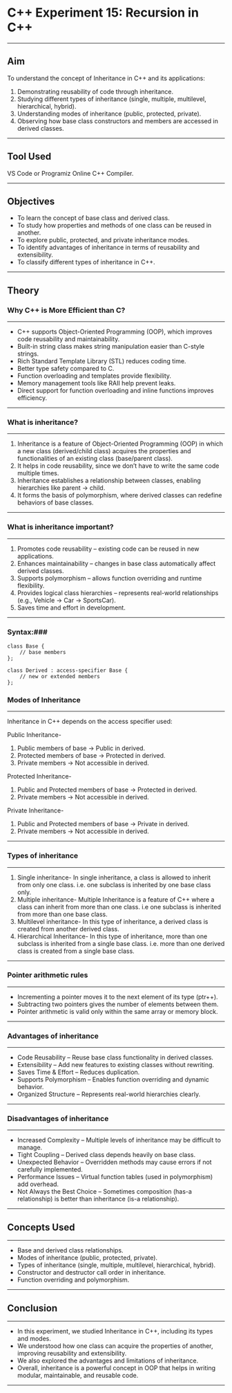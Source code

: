 # C++ Experiment 15: Recursion in C++
---

## Aim  
To understand the concept of Inheritance in C++ and its applications:
1. Demonstrating reusability of code through inheritance.
2. Studying different types of inheritance (single, multiple, multilevel, hierarchical, hybrid).
3. Understanding modes of inheritance (public, protected, private).
4. Observing how base class constructors and members are accessed in derived classes.


---

## Tool Used  
VS Code or Programiz Online C++ Compiler.

---

## Objectives  
- To learn the concept of base class and derived class.
- To study how properties and methods of one class can be reused in another.
- To explore public, protected, and private inheritance modes.
- To identify advantages of inheritance in terms of reusability and extensibility.
- To classify different types of inheritance in C++.
  
---

## Theory

### Why C++ is More Efficient than C?
---

- C++ supports Object-Oriented Programming (OOP), which improves code reusability and maintainability.
- Built-in string class makes string manipulation easier than C-style strings.
- Rich Standard Template Library (STL) reduces coding time.
- Better type safety compared to C.
- Function overloading and templates provide flexibility.
- Memory management tools like RAII help prevent leaks.
- Direct support for function overloading and inline functions improves efficiency.

---

### What is inheritance?  
---

1. Inheritance is a feature of Object-Oriented Programming (OOP) in which a new class (derived/child class) acquires the
properties and functionalities of an existing class (base/parent class).
2. It helps in code reusability, since we don’t have to write the same code multiple times.
3. Inheritance establishes a relationship between classes, enabling hierarchies like parent → child.
4. It forms the basis of polymorphism, where derived classes can redefine behaviors of base classes.

---

### What is inheritance important?  
---

1. Promotes code reusability – existing code can be reused in new applications.
2. Enhances maintainability – changes in base class automatically affect derived classes.
3. Supports polymorphism – allows function overriding and runtime flexibility.
4. Provides logical class hierarchies – represents real-world relationships (e.g., Vehicle → Car → SportsCar).
5. Saves time and effort in development.

---

### Syntax:###  
```
class Base {
    // base members
};

class Derived : access-specifier Base {
    // new or extended members
};

```

### Modes of Inheritance  
---

Inheritance in C++ depends on the access specifier used:

Public Inheritance-
1. Public members of base → Public in derived.
2. Protected members of base → Protected in derived.
3. Private members → Not accessible in derived.

Protected Inheritance-
1. Public and Protected members of base → Protected in derived.
2. Private members → Not accessible in derived.

Private Inheritance-
1. Public and Protected members of base → Private in derived.
2. Private members → Not accessible in derived.

---

### Types of inheritance  
---

1. Single inheritance-
In single inheritance, a class is allowed to inherit from only one class. i.e. one subclass is inherited by one base class only.
2. Multiple inheritance-
Multiple Inheritance is a feature of C++ where a class can inherit from more than one class. i.e one subclass is inherited from more than one base class.
3. Multilevel inheritance-
In this type of inheritance, a derived class is created from another derived class.
4. Hierarchical Inheritance-
In this type of inheritance, more than one subclass is inherited from a single base class. i.e. more than one derived class is created from a single base class.

---

### Pointer arithmetic rules  
---

- Incrementing a pointer moves it to the next element of its type (ptr++).
- Subtracting two pointers gives the number of elements between them.
- Pointer arithmetic is valid only within the same array or memory block.

---

### Advantages of inheritance 
---

- Code Reusability – Reuse base class functionality in derived classes.
- Extensibility – Add new features to existing classes without rewriting.
- Saves Time & Effort – Reduces duplication.
- Supports Polymorphism – Enables function overriding and dynamic behavior.
- Organized Structure – Represents real-world hierarchies clearly.

---

### Disadvantages of inheritance
---

- Increased Complexity – Multiple levels of inheritance may be difficult to manage.
- Tight Coupling – Derived class depends heavily on base class.
- Unexpected Behavior – Overridden methods may cause errors if not carefully implemented.
- Performance Issues – Virtual function tables (used in polymorphism) add overhead.
- Not Always the Best Choice – Sometimes composition (has-a relationship) is better than inheritance (is-a relationship).
  
---



## Concepts Used  
---

- Base and derived class relationships.
- Modes of inheritance (public, protected, private).
- Types of inheritance (single, multiple, multilevel, hierarchical, hybrid).
- Constructor and destructor call order in inheritance.
- Function overriding and polymorphism.

---

## Conclusion
---

- In this experiment, we studied Inheritance in C++, including its types and modes.
- We understood how one class can acquire the properties of another, improving reusability and extensibility.
- We also explored the advantages and limitations of inheritance.
- Overall, inheritance is a powerful concept in OOP that helps in writing modular, maintainable, and reusable code.

---

